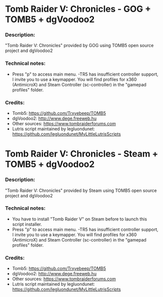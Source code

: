 # Tomb Raider V: Chronicles - GOG + TOMB5 + dgVoodoo2
### Description:
"Tomb Raider V: Chronicles" provided by GOG using TOMB5 open source project and dgVoodoo2
### Technical notes:
- Press "p" to access main menu.
-TR5 has insufficient controller support, I invite you to use a keymapper. You will find profiles for x360 (AntimicroX) and Steam Controller (sc-controller) in the "gamepad profiles" folder.
### Credits:
- Tomb5: https://github.com/Trxyebeep/TOMB5
- dgVoodoo2: http://www.dege.freeweb.hu
- Other sources: https://www.tombraiderforums.com
- Lutris script maintained by legluondunet: https://github.com/legluondunet/MyLittleLutrisScripts

# Tomb Raider V: Chronicles - Steam + TOMB5 + dgVoodoo2
### Description:
"Tomb Raider V: Chronicles" provided by Steam using TOMB5 open source project and dgVoodoo2
### Technical notes:
- You have to install "Tomb Raider V" on Steam before to launch this script installer.
- Press "p" to access main menu.
-TR5 has insufficient controller support, I invite you to use a keymapper. You will find profiles for x360 (AntimicroX) and Steam Controller (sc-controller) in the "gamepad profiles" folder.
### Credits:
- Tomb5: https://github.com/Trxyebeep/TOMB5
- dgVoodoo2: http://www.dege.freeweb.hu
- Other sources: https://www.tombraiderforums.com
- Lutris script maintained by legluondunet: https://github.com/legluondunet/MyLittleLutrisScripts
